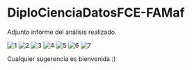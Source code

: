 # DiploCienciaDatosFCE-FAMaf

Adjunto informe del análisis realizado. 

![1](https://user-images.githubusercontent.com/83247168/162048578-dee4eda6-b16b-44d6-93c8-a28c6fefd090.png)
![2](https://user-images.githubusercontent.com/83247168/162048585-21189d91-5e9c-4f4e-9055-8642511bd01f.png)
![3](https://user-images.githubusercontent.com/83247168/162048587-c9c80946-2ce7-4e68-9629-7bd4e9dbd85f.png)
![4](https://user-images.githubusercontent.com/83247168/162048592-2645066e-c459-47fb-af94-bdb217a4ca7c.png)
![5](https://user-images.githubusercontent.com/83247168/162048596-f947f8b0-d90a-4d4c-8ff3-e223240aada5.png)
![6](https://user-images.githubusercontent.com/83247168/162048600-555e5986-fb4d-423e-9a73-f4e3789ae774.png)
![7](https://user-images.githubusercontent.com/83247168/162048605-abb59a26-c03a-4a77-a223-0548fd5bb3ad.png)

Cualquier sugerencia es bienvenida :)
